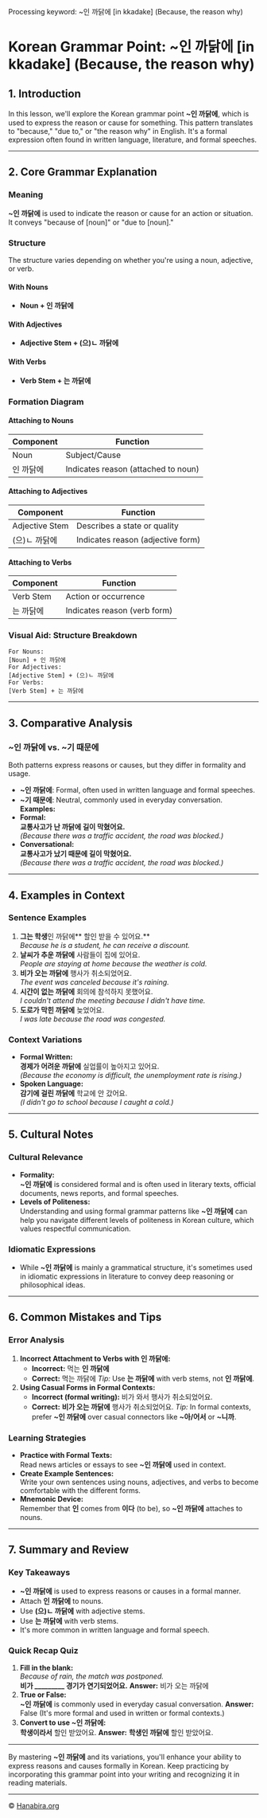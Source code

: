 Processing keyword: ~인 까닭에 [in kkadake] (Because, the reason why)
# Korean Grammar Point: ~인 까닭에 [in kkadake] (Because, the reason why)

## 1. Introduction
In this lesson, we'll explore the Korean grammar point **~인 까닭에**, which is used to express the reason or cause for something. This pattern translates to "because," "due to," or "the reason why" in English. It's a formal expression often found in written language, literature, and formal speeches.

---
## 2. Core Grammar Explanation
### Meaning
**~인 까닭에** is used to indicate the reason or cause for an action or situation. It conveys "because of [noun]" or "due to [noun]."
### Structure
The structure varies depending on whether you're using a noun, adjective, or verb.
#### With Nouns
- **Noun + 인 까닭에**
#### With Adjectives
- **Adjective Stem + (으)ㄴ 까닭에**
#### With Verbs
- **Verb Stem + 는 까닭에**
### Formation Diagram
#### Attaching to Nouns
| Component      | Function                               |
|----------------|----------------------------------------|
| Noun           | Subject/Cause                          |
| 인 까닭에      | Indicates reason (attached to noun)     |
#### Attaching to Adjectives
| Component          | Function                               |
|--------------------|----------------------------------------|
| Adjective Stem     | Describes a state or quality           |
| (으)ㄴ 까닭에      | Indicates reason (adjective form)       |
#### Attaching to Verbs
| Component          | Function                               |
|--------------------|----------------------------------------|
| Verb Stem          | Action or occurrence                   |
| 는 까닭에          | Indicates reason (verb form)           |
### Visual Aid: Structure Breakdown
```plaintext
For Nouns:
[Noun] + 인 까닭에
For Adjectives:
[Adjective Stem] + (으)ㄴ 까닭에
For Verbs:
[Verb Stem] + 는 까닭에
```
---
## 3. Comparative Analysis
### **~인 까닭에** vs. **~기 때문에**
Both patterns express reasons or causes, but they differ in formality and usage.
- **~인 까닭에**: Formal, often used in written language and formal speeches.
- **~기 때문에**: Neutral, commonly used in everyday conversation.
**Examples:**
- **Formal:**  
  **교통사고가 난 까닭에 길이 막혔어요.**  
  _(Because there was a traffic accident, the road was blocked.)_
- **Conversational:**  
  **교통사고가 났기 때문에 길이 막혔어요.**  
  _(Because there was a traffic accident, the road was blocked.)_
---
## 4. Examples in Context
### Sentence Examples
1. **그는 학생**인 까닭에** 할인 받을 수 있어요.**  
   _Because he is a student, he can receive a discount._
2. **날씨가 추운 까닭에** 사람들이 집에 있어요.  
   _People are staying at home because the weather is cold._
3. **비가 오는 까닭에** 행사가 취소되었어요.  
   _The event was canceled because it's raining._
4. **시간이 없는 까닭에** 회의에 참석하지 못했어요.  
   _I couldn't attend the meeting because I didn't have time._
5. **도로가 막힌 까닭에** 늦었어요.  
   _I was late because the road was congested._
### Context Variations
- **Formal Written:**  
  **경제가 어려운 까닭에** 실업률이 높아지고 있어요.  
  _(Because the economy is difficult, the unemployment rate is rising.)_
- **Spoken Language:**  
  **감기에 걸린 까닭에** 학교에 안 갔어요.  
  _(I didn't go to school because I caught a cold.)_
---
## 5. Cultural Notes
### Cultural Relevance
- **Formality:**  
  **~인 까닭에** is considered formal and is often used in literary texts, official documents, news reports, and formal speeches.
- **Levels of Politeness:**  
  Understanding and using formal grammar patterns like **~인 까닭에** can help you navigate different levels of politeness in Korean culture, which values respectful communication.
### Idiomatic Expressions
- While **~인 까닭에** is mainly a grammatical structure, it's sometimes used in idiomatic expressions in literature to convey deep reasoning or philosophical ideas.
---
## 6. Common Mistakes and Tips
### Error Analysis
1. **Incorrect Attachment to Verbs with 인 까닭에:**
   - **Incorrect:** 먹는 **인 까닭에**
   - **Correct:** 먹는 까닭에
   *Tip:* Use **는 까닭에** with verb stems, not **인 까닭에**.
2. **Using Casual Forms in Formal Contexts:**
   - **Incorrect (formal writing):** 비가 와서 행사가 취소되었어요.
   - **Correct:** **비가 오는 까닭에** 행사가 취소되었어요.
   *Tip:* In formal contexts, prefer **~인 까닭에** over casual connectors like **~아/어서** or **~니까**.
### Learning Strategies
- **Practice with Formal Texts:**  
  Read news articles or essays to see **~인 까닭에** used in context.
- **Create Example Sentences:**  
  Write your own sentences using nouns, adjectives, and verbs to become comfortable with the different forms.
- **Mnemonic Device:**  
  Remember that **인** comes from **이다** (to be), so **~인 까닭에** attaches to nouns.
---
## 7. Summary and Review
### Key Takeaways
- **~인 까닭에** is used to express reasons or causes in a formal manner.
- Attach **인 까닭에** to nouns.
- Use **(으)ㄴ 까닭에** with adjective stems.
- Use **는 까닭에** with verb stems.
- It's more common in written language and formal speech.
### Quick Recap Quiz
1. **Fill in the blank:**  
   _Because of rain, the match was postponed._  
   **비가 _________ 경기가 연기되었어요.**
   **Answer:** 비가 오는 까닭에
2. **True or False:**  
   **~인 까닭에** is commonly used in everyday casual conversation.
   **Answer:** False (It's more formal and used in written or formal contexts.)
3. **Convert to use ~인 까닭에:**  
   **학생이라서** 할인 받았어요.
   **Answer:** **학생인 까닭에** 할인 받았어요.
---
By mastering **~인 까닭에** and its variations, you'll enhance your ability to express reasons and causes formally in Korean. Keep practicing by incorporating this grammar point into your writing and recognizing it in reading materials.

---
© [Hanabira.org](https://hanabira.org)
